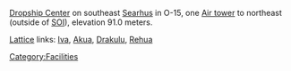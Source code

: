 [Dropship Center](Dropship_Center.md) on southeast
[Searhus](Searhus.md) in O-15, one [Air
tower](Air_tower.md) to northeast (outside of
[SOI](SOI.md)), elevation 91.0 meters.

[Lattice](Lattice.md) links: [Iva](Iva.md),
[Akua](Akua.md), [Drakulu](Drakulu.md),
[Rehua](Rehua.md)

[Category:Facilities](Category:Facilities.md)
